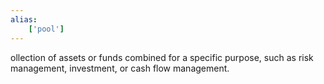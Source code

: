 ```yaml
---
alias:
    ['pool']
---
```

ollection of assets or funds combined for a specific purpose, such as risk management, investment, or cash flow management.